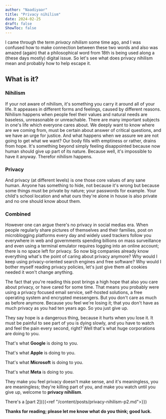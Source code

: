```yaml
---
author: "Naadiyaar"
title: "Privacy nihilism"
date: 2024-02-25
draft: false
ShowToc: false
---
```

I came through the term *privacy nihilism* some time ago, and I was confused how to make connection between these two words and also was amazed (again) that a philosophical word from 18th is being used along a (these days mostly) digital issue.
So let's see what does privacy nihilism mean and probably how to help escape it.
## What is it?
### Nihilism
If your not aware of nihilism, it's something you carry it around all of your life.
It appeases in different forms and feelings, caused by different reasons.
Nihilism happens when people feel their values and natural needs are baseless, unreasonable or unreachable.
There are many important subjects in one's life which everyone cares about.
We deeply want to know where are we coming from, must be certain about answer of critical questions, and we have an urge for justice.
And what happens when we assure we are not going to get what we want?
Our body fills with emptiness or rather, drains from hope.
It's something beyond simply feeling disappointed because now human should give up part of its nature.
Because well, it's impossible to have it anyway. Therefor nihilism happens.

### Privacy
And privacy (at different levels) is one those core values of any sane human.
Anyone has something to hide, not because it's wrong but because some things must be private by nature; your passwords for example.
Your child's school location and what ours they're alone in house is also private and no one should know about them.

### Combined
However one can argue there's no privacy in social medias era. 
When people regularly share pictures of themselves and their families, post on microblogging platforms every day and widely used trackers follow you everywhere in web and governments spending billions on mass surveillance and even using a terminal emulator requires logging into an online account; there is no space left for privacy.
So now big companies already know everything what's the point of caring about privacy anymore?
Why would I keep using privacy-oriented search engines and free software?
Why would I bother myself reading privacy policies, let's just give them all cookies needed it won't change anything.

The fact that you're reading this post brings a high hope that also you care about privacy, or have cared for some time.
That means you probably were using a privacy focused email service, self-hosted solutions, a free operating system and encrypted messengers.
But you don't care as much as before anymore.
Because you feel we're losing it; that you don't have as much privacy as you had ten years ago.
So you just give up.

They say hope is a dangerous thing, because it hurts when you lose it.
It must be painful to see part of you is dying slowly, and you have to watch and feel the pain every second, right?
Well that's what huge corporations are doing to you. 

That's what **Google** is doing to you. 

That's what **Apple** is doing to you.

That's what **Microsoft** is doing to you.

That's what **Meta** is doing to you.

They make you feel privacy doesn't make sense, and it's meaningless, you are meaningless; they're killing part of you, and make you watch until you give up, welcome to **privacy nihilism**.

There's a [part 2]({{<ref "/content/posts/privacy-nihilism-p2.md">}})

**Thanks for reading; please let me know what do you think; good luck.**
